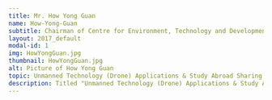 ```yaml
---
title: Mr. How Yong Guan 
name: How-Yong-Guan
subtitle: Chairman of Centre for Environment, Technology and Development, Malaysia (CETDEM)
layout: 2017_default
modal-id: 1
img: HowYongGuan.jpg
thumbnail: HowYongGuan.jpg
alt: Picture of How Yong Guan 
topic: Unmanned Technology (Drone) Applications & Study Abroad Sharing Session
description: Titled "Unmanned Technology (Drone) Applications & Study Abroad Sharing Session", this informative session will be presented by the founders of Poladrone Solutions Sdn Bhd, a Malaysian-based company founded by a team of aerospace and data engineers that utilises autonomous drones and customised algorithms to efficiently collect and analyze data. <br><br> How Yong Guan is the co-founder and CTO of Poladrone who studied Aerospace Engineering at Universiti Sains Malaysia. Once upon a time, he was an engineering intern in Singapore Aerospace Manufacturing (SAM) and assisted in the design of fixture and jigs for aircraft engine casings. He is a tech-enthusiast fascinated by drones and has been building a hybrid VTOL drone which is able to vertically take-off and land, as well as change its flight transition to forward flight mode. After graduating, he joined Poladrone with the mission to solve existing industrial problems with the help of drones and data analytics. He believes that drones will benefit mankind in many proper ways and the sky is the limit for this innovation.
---
```


